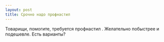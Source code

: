 ```yaml
---
layout: post 
title: Срочно надо профнастил  
--- 
```

Товарищи, помогите, требуется профнастил . Желательно побыстрее и подешевле. Есть варианты?